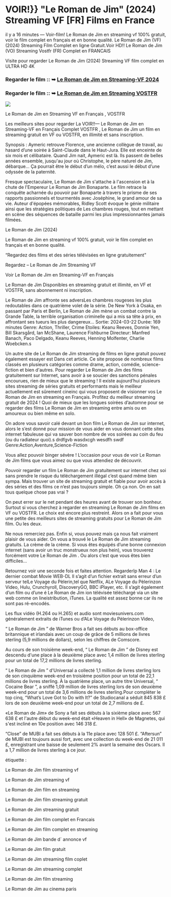 # VOIR!}} "Le Roman de Jim" (2024) Streaming VF [FR] Films en France

il y a 16 minutes — Voir-film! Le Roman de Jim en streaming vf 100% gratuit, voir le film complet en français et en bonne qualité. Le Roman de Jim (VF) (2024) Streaming Film Complet en ligne Gratuit.Voir HD!! Le Roman de Jim (VO) Streaming Vostfr (FR) Complet en FRANCAIS

Visite pour regarder Le Roman de Jim (2024) Streaming VF film complet en ULTRA HD 4K

### Regarder le film :: ➥ [Le Roman de Jim en Streaming-VF 2024](https://t.co/wIx3ZdHOaA)

### Regarder le film :: ➥ [Le Roman de Jim en Streaming VOSTFR](https://t.co/wIx3ZdHOaA)

<p dir="auto"><a href="https://t.co/wIx3ZdHOaA" title="720p" rel="nofollow"><img src="https://i.imgur.com/jhNGoEt.gif" style="max-width: 100%;"></a></p>

Le Roman de Jim en Streaming VF en Français , VOSTFR

Les meilleurs sites pour regarder La VOIR!!— Le Roman de Jim en Streaming-VF en Français Complet VOSTFR , Le Roman de Jim un film en streaming gratuit en VF ou VOSTFR, en illimité et sans inscription.

Synopsis : Aymeric retrouve Florence, une ancienne collègue de travail, au hasard d’une soirée à Saint-Claude dans le Haut-Jura. Elle est enceinte de six mois et célibataire. Quand Jim nait, Aymeric est là. Ils passent de belles années ensemble, jusqu'au jour où Christophe, le père naturel de Jim, débarque... Ça pourrait être le début d’un mélo, c’est aussi le début d’une odyssée de la paternité.

Fresque spectaculaire, Le Roman de Jim s'attache à l'ascension et à la chute de l'Empereur Le Roman de Jim Bonaparte. Le film retrace la conquête acharnée du pouvoir par Bonaparte à travers le prisme de ses rapports passionnels et tourmentés avec Joséphine, le grand amour de sa vie. Auteur d'épopées mémorables, Ridley Scott évoque le génie militaire ainsi que les stratégies politiques de Les chambres rouges, tout en mettant en scène des séquences de bataille parmi les plus impressionnantes jamais filmées.

Le Roman de Jim (2024)

Le Roman de Jim en streaming vf 100% gratuit, voir le film complet en français et en bonne qualité.

“Regardez des films et des séries télévisées en ligne gratuitement”

Regardez – Le Roman de Jim Streaming VF

Voir Le Roman de Jim en Streaming-VF en Français

Le Roman de Jim Disponibles en streaming gratuit et illimité, en VF et VOSTFR, sans abonnement ni inscription.

Le Roman de Jim affronte ses adversLes chambres rougeses les plus redoutables dans ce quatrième volet de la série. De New York à Osaka, en passant par Paris et Berlin, Le Roman de Jim mène un combat contre la Grande Table, la terrible organisation criminelle qui a mis sa tête à prix, en affrontant ses tueurs les plus dangereux... Sortie: 2024-03-22 Durée: 169 minutes Genre: Action, Thriller, Crime Etoiles: Keanu Reeves, Donnie Yen, Bill Skarsgård, Ian McShane, Laurence Fishburne Directeur: Manfred Banach, Paco Delgado, Keanu Reeves, Henning Molfenter, Charlie Woebcken.s

Un autre site de Le Roman de Jim streaming de films en ligne gratuit pouvez également essayer est Dans cet article. Ce site propose de nombreux films classés en plusieurs catégories comme drame, action, comédie, science-fiction et bien d'autres. Pour regarder Le Roman de Jim des films gratuitement sur Internet, sans avoir à se soucier des sanctions pénales encourues, rien de mieux que le streaming ! Il existe aujourd’hui plusieurs sites streaming de séries gratuits et performants mais le meilleur actuellement est sûrement cineinc qui vous proposent de visionner vos Le Roman de Jim en streaming en Français. Profitez du meilleur streaming gratuit de 2024 ! Quoi de mieux que les longues soirées d’automne pour se regarder des films Le Roman de Jim en streaming entre amis ou en amoureux ou bien même en solo.

On adore vous savoir calé devant un bon film Le Roman de Jim sur internet, alors le s’est donné pour mission de vous aider en vous donnant cette sites internet fabuleuse qui va sauver bon nombre de vos soirées au coin du feu (ou du radiateur quoi).s drdfgvb wasdxcgh wesdfh swdf Genre:Action,Aventure,Science-Fiction

Vous allez pouvoir binger sévère ! L’occasion pour vous de voir Le Roman de Jim films que vous aimez ou que vous attendiez de découvrir.

Pouvoir regarder un film Le Roman de Jim gratuitement sur internet chez soi sans prendre le risque du téléchargement illégal c’est quand même bien sympa. Mais trouver un site de streaming gratuit et fiable pour avoir accès à des séries et des films ce n’est pas toujours simple. Oh ça non. On en sait tous quelque chose pas vrai ?

On peut errer sur le net pendant des heures avant de trouver son bonheur. Surtout si vous cherchez à regarder en streaming Le Roman de Jim films en VF ou VOSTFR. Le choix est encore plus restreint. Alors on a fait pour vous une petite des meilleurs sites de streaming gratuits pour Le Roman de Jim film. Ou les deux.

Ne nous remerciez pas. Enfin si, vous pouvez mais ça nous fait vraiment plaisir de vous aider. On vous a trouvé le Le Roman de Jim streaming gratuits. La crème de la crème. Si vous êtes équipés d’une bonne connexion internet (sans avoir un truc monstrueux non plus hein), vous trouverez forcément votre Le Roman de Jim . Ou alors c’est que vous êtes bien difficiles…

Retournez voir une seconde fois et faites attention. RegarderIp Man 4 : Le dernier combat Movie WEB-DL Il s’agit d’un fichier extrait sans erreur d’un serveur telLe Voyage du Pèlerin,tel que Netflix, ALe Voyage du Pèlerinzon Video, Hulu, Crunchyroll, DiscoveryGO, BBC iPlayer, etc. Il s’agit également d’un film ou d’une é Le Roman de Jim ion télévisée téléchargé via un site web comme on lineistribution, iTunes. La qualité est assez bonne car ils ne sont pas ré-encodés.

Les flux vidéo (H.264 ou H.265) et audio sont moviesunivers.com généralement extraits de iTunes ou d’ALe Voyage du Pèlerinzon Video,

“ Le Roman de Jim ” de Warner Bros a fait ses débuts au box-office britannique et irlandais avec un coup de grâce de 5 millions de livres sterling (5,9 millions de dollars), selon les chiffres de Comscore.

Au cours de son troisième week-end, “ Le Roman de Jim ” de Disney est descendu d'une place à la deuxième place avec 1,4 million de livres sterling pour un total de 17,2 millions de livres sterling.

“ Le Roman de Jim ” d'Universal a collecté 1,1 million de livres sterling lors de son cinquième week-end en troisième position pour un total de 22,1 millions de livres sterling. À la quatrième place, un autre titre Universal, “ Cocaine Bear ”, a sniffé 1,09 million de livres sterling lors de son deuxième week-end pour un total de 3,6 millions de livres sterling.Pour compléter le top cinq, “What’s Love Got to Do with It?” de Studiocanal a séduit 845 838 £ lors de son deuxième week-end pour un total de 2,7 millions de £.

«Le Roman de Jim» de Sony a fait ses débuts à la sixième place avec 567 638 £ et l'autre début du week-end était «Heaven in Hell» de Magnetes, qui s'est incliné en 10e position avec 146 318 £.

“Close” de MUBI a fait ses débuts à la 11e place avec 128 501 £. “Aftersun” de MUBI est toujours aussi fort, avec une collection du week-end de 21 011 £, enregistrant une baisse de seulement 2% avant la semaine des Oscars. Il a 1,7 million de livres sterling à ce jour.

étiquette :

Le Roman de Jim film streaming vf

Le Roman de Jim streaming vf

Le Roman de Jim film en streaming

Le Roman de Jim film streaming gratuit

Le Roman de Jim streaming gratuit

Le Roman de Jim film complet en Francais

Le Roman de Jim film complet en streaming

Le Roman de Jim bande d` annonce vf

Le Roman de Jim film gratuit

Le Roman de Jim streaming film coplet

Le Roman de Jim streaming complet

Le Roman de Jim film streaming

Le Roman de Jim au cinema paris
